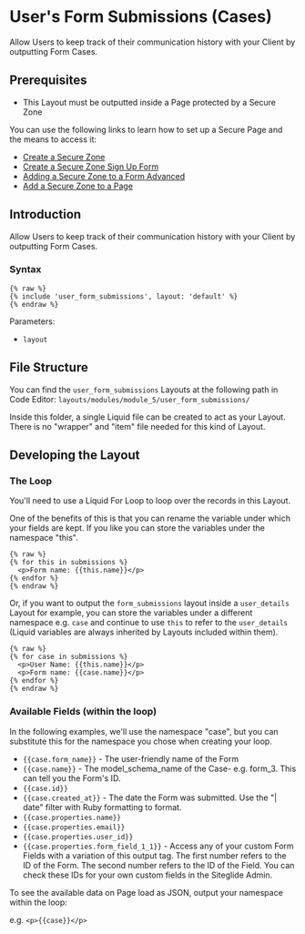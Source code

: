 # User's Form Submissions (Cases)

Allow Users to keep track of their communication history with your Client by outputting Form Cases.

## Prerequisites

* This Layout must be outputted inside a Page protected by a Secure Zone

You can use the following links to learn how to set up a Secure Page and the means to access it:

* [Create a Secure Zone](/modules/core-modules/secure-zones/quickstart-secure-zones.md)
* [Create a Secure Zone Sign Up Form](/modules/core-modules/secure-zones/introduction#log-in-sign-up.md)
* [Adding a Secure Zone to a Form Advanced](/modules/core-modules/secure-zones/introduction/dynamically-assign-a-secure-zone-after-form-submission.md)
* [Add a Secure Zone to a Page](/modules/core-modules/secure-zones/quickstart-secure-zones.md)

## Introduction

Allow Users to keep track of their communication history with your Client by outputting Form Cases.

### Syntax

```liquid
{% raw %}
{% include 'user_form_submissions', layout: 'default' %}
{% endraw %}
```

Parameters:

* `layout`

## File Structure

You can find the `user_form_submissions` Layouts at the following path in Code Editor: `layouts/modules/module_5/user_form_submissions/`

Inside this folder, a single Liquid file can be created to act as your Layout. There is no "wrapper" and "item" file needed for this kind of Layout.

## Developing the Layout

### The Loop

You'll need to use a Liquid For Loop to loop over the records in this Layout.

One of the benefits of this is that you can rename the variable under which your fields are kept. If you like you can store the variables under the namespace "this".

```liquid
{% raw %}
{% for this in submissions %}
  <p>Form name: {{this.name}}</p>
{% endfor %}
{% endraw %}
```

Or, if you want to output the `form_submissions` layout inside a `user_details` Layout for example, you can store the variables under a different namespace e.g. `case` and continue to use `this` to refer to the `user_details` (Liquid variables are always inherited by Layouts included within them).

```liquid
{% raw %}
{% for case in submissions %}
  <p>User Name: {{this.name}}</p>
  <p>Form name: {{case.name}}</p>
{% endfor %}
{% endraw %}
```

### Available Fields (within the loop)

In the following examples, we'll use the namespace "case", but you can substitute this for the namespace you chose when creating your loop.

* `{{case.form_name}}` - The user-friendly name of the Form
* `{{case.name}}` - The model\_schema\_name of the Case- e.g. form\_3. This can tell you the Form's ID.
* `{{case.id}}`
* `{{case.created_at}}` - The date the Form was submitted. Use the "| date" filter with Ruby formatting to format.
* `{{case.properties.name}}`
* `{{case.properties.email}}`
* `{{case.properties.user_id}}`
* `{{case.properties.form_field_1_1}}` - Access any of your custom Form Fields with a variation of this output tag. The first number refers to the ID of the Form. The second number refers to the ID of the Field. You can check these IDs for your own custom fields in the Siteglide Admin.

To see the available data on Page load as JSON, output your namespace within the loop:

e.g. `<p>{{case}}</p>`
